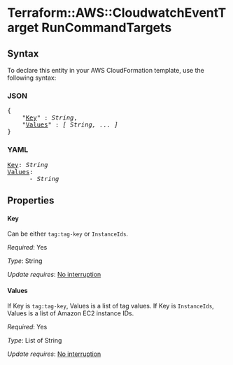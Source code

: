 # Terraform::AWS::CloudwatchEventTarget RunCommandTargets

## Syntax

To declare this entity in your AWS CloudFormation template, use the following syntax:

### JSON

<pre>
{
    "<a href="#key" title="Key">Key</a>" : <i>String</i>,
    "<a href="#values" title="Values">Values</a>" : <i>[ String, ... ]</i>
}
</pre>

### YAML

<pre>
<a href="#key" title="Key">Key</a>: <i>String</i>
<a href="#values" title="Values">Values</a>: <i>
      - String</i>
</pre>

## Properties

#### Key

Can be either `tag:tag-key` or `InstanceIds`.

_Required_: Yes

_Type_: String

_Update requires_: [No interruption](https://docs.aws.amazon.com/AWSCloudFormation/latest/UserGuide/using-cfn-updating-stacks-update-behaviors.html#update-no-interrupt)

#### Values

If Key is `tag:tag-key`, Values is a list of tag values. If Key is `InstanceIds`, Values is a list of Amazon EC2 instance IDs.

_Required_: Yes

_Type_: List of String

_Update requires_: [No interruption](https://docs.aws.amazon.com/AWSCloudFormation/latest/UserGuide/using-cfn-updating-stacks-update-behaviors.html#update-no-interrupt)

